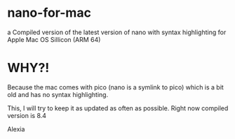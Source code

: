 # nano-for-mac
a Compiled version of the latest version of nano with syntax highlighting for Apple Mac OS Sillicon (ARM 64)

# WHY?!

Because the mac comes with pico (nano is a symlink to pico) which is a bit old and has no syntax highlighting.

This, I will try to keep it as updated as often as possible. Right now compiled version is 8.4


Alexia
